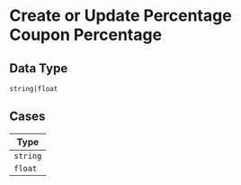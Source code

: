 
# Create or Update Percentage Coupon Percentage

## Data Type

`string|float`

## Cases

| Type |
|  --- |
| `string` |
| `float` |

